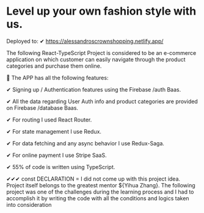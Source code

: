 # Level up your own fashion style with us.
Deployed to: ✔ https://alessandroscrownshopping.netlify.app/

The following React-TypeScript Project is considered to be an e-commerce application on which customer can easily navigate through the product categories and purchase them online.

👀 The APP has all the following features: 

✔ Signing up / Authentication features using the Firebase /auth Baas.

✔ All the data regarding User Auth info and product categories are provided on Firebase /database Baas.

✔ For routing I used React Router. 

✔ For state management I use Redux. 

✔ For data fetching and any async behavior I use Redux-Saga. 

✔ For online payment I use Stripe SaaS.

✔ 55% of code is written using TypeScript.


✔✔✔ const DECLARATION = I did not come up with this project idea. Project itself belongs to the greatest mentor ${Yihua Zhang}. The following project was one of the challenges during the learning process and I had to accomplish it by writing the code with all the conditions and logics taken into consideration
